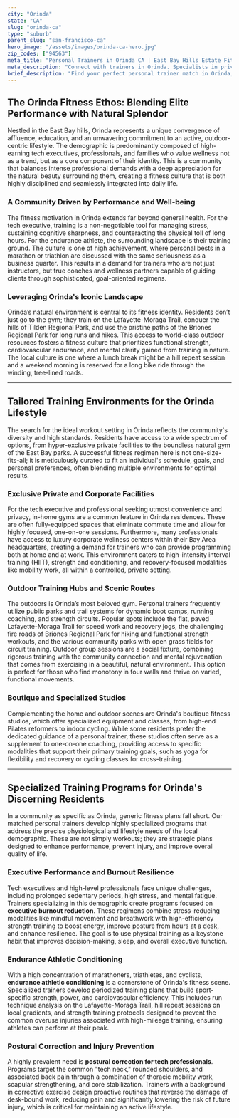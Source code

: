 ```yaml
---
city: "Orinda"
state: "CA"
slug: "orinda-ca"
type: "suburb"
parent_slug: "san-francisco-ca"
hero_image: "/assets/images/orinda-ca-hero.jpg"
zip_codes: ["94563"]
meta_title: "Personal Trainers in Orinda CA | East Bay Hills Estate Fitness"
meta_description: "Connect with trainers in Orinda. Specialists in private estate gyms, secluded trail running, and personalized training for affluent families."
brief_description: "Find your perfect personal trainer match in Orinda, CA. Our elite service connects Orinda's high-income professionals, tech executives, and dedicated endurance athletes with certified trainers who specialize in executive wellness, injury prevention, and performance optimization. Whether you prefer private sessions in your home gym, outdoor training at local parks like the Lafayette-Moraga Trail, or access to exclusive local facilities, we streamline the search. Stop wasting time and achieve your fitness goals with a trainer tailored to the demanding, active lifestyle of the Bay Area. Get your personalized match today."
---
```

## The Orinda Fitness Ethos: Blending Elite Performance with Natural Splendor

Nestled in the East Bay hills, Orinda represents a unique convergence of affluence, education, and an unwavering commitment to an active, outdoor-centric lifestyle. The demographic is predominantly composed of high-earning tech executives, professionals, and families who value wellness not as a trend, but as a core component of their identity. This is a community that balances intense professional demands with a deep appreciation for the natural beauty surrounding them, creating a fitness culture that is both highly disciplined and seamlessly integrated into daily life.

### A Community Driven by Performance and Well-being

The fitness motivation in Orinda extends far beyond general health. For the tech executive, training is a non-negotiable tool for managing stress, sustaining cognitive sharpness, and counteracting the physical toll of long hours. For the endurance athlete, the surrounding landscape is their training ground. The culture is one of high achievement, where personal bests in a marathon or triathlon are discussed with the same seriousness as a business quarter. This results in a demand for trainers who are not just instructors, but true coaches and wellness partners capable of guiding clients through sophisticated, goal-oriented regimens.

### Leveraging Orinda's Iconic Landscape

Orinda’s natural environment is central to its fitness identity. Residents don’t just go to the gym; they train on the Lafayette-Moraga Trail, conquer the hills of Tilden Regional Park, and use the pristine paths of the Briones Regional Park for long runs and hikes. This access to world-class outdoor resources fosters a fitness culture that prioritizes functional strength, cardiovascular endurance, and mental clarity gained from training in nature. The local culture is one where a lunch break might be a hill repeat session and a weekend morning is reserved for a long bike ride through the winding, tree-lined roads.

---

## Tailored Training Environments for the Orinda Lifestyle

The search for the ideal workout setting in Orinda reflects the community's diversity and high standards. Residents have access to a wide spectrum of options, from hyper-exclusive private facilities to the boundless natural gym of the East Bay parks. A successful fitness regimen here is not one-size-fits-all; it is meticulously curated to fit an individual's schedule, goals, and personal preferences, often blending multiple environments for optimal results.

### Exclusive Private and Corporate Facilities

For the tech executive and professional seeking utmost convenience and privacy, in-home gyms are a common feature in Orinda residences. These are often fully-equipped spaces that eliminate commute time and allow for highly focused, one-on-one sessions. Furthermore, many professionals have access to luxury corporate wellness centers within their Bay Area headquarters, creating a demand for trainers who can provide programming both at home and at work. This environment caters to high-intensity interval training (HIIT), strength and conditioning, and recovery-focused modalities like mobility work, all within a controlled, private setting.

### Outdoor Training Hubs and Scenic Routes

The outdoors is Orinda’s most beloved gym. Personal trainers frequently utilize public parks and trail systems for dynamic boot camps, running coaching, and strength circuits. Popular spots include the flat, paved Lafayette-Moraga Trail for speed work and recovery jogs, the challenging fire roads of Briones Regional Park for hiking and functional strength workouts, and the various community parks with open grass fields for circuit training. Outdoor group sessions are a social fixture, combining rigorous training with the community connection and mental rejuvenation that comes from exercising in a beautiful, natural environment. This option is perfect for those who find monotony in four walls and thrive on varied, functional movements.

### Boutique and Specialized Studios

Complementing the home and outdoor scenes are Orinda's boutique fitness studios, which offer specialized equipment and classes, from high-end Pilates reformers to indoor cycling. While some residents prefer the dedicated guidance of a personal trainer, these studios often serve as a supplement to one-on-one coaching, providing access to specific modalities that support their primary training goals, such as yoga for flexibility and recovery or cycling classes for cross-training.

---

## Specialized Training Programs for Orinda's Discerning Residents

In a community as specific as Orinda, generic fitness plans fall short. Our matched personal trainers develop highly specialized programs that address the precise physiological and lifestyle needs of the local demographic. These are not simply workouts; they are strategic plans designed to enhance performance, prevent injury, and improve overall quality of life.

### Executive Performance and Burnout Resilience

Tech executives and high-level professionals face unique challenges, including prolonged sedentary periods, high stress, and mental fatigue. Trainers specializing in this demographic create programs focused on **executive burnout reduction**. These regimens combine stress-reducing modalities like mindful movement and breathwork with high-efficiency strength training to boost energy, improve posture from hours at a desk, and enhance resilience. The goal is to use physical training as a keystone habit that improves decision-making, sleep, and overall executive function.

### Endurance Athletic Conditioning

With a high concentration of marathoners, triathletes, and cyclists, **endurance athletic conditioning** is a cornerstone of Orinda's fitness scene. Specialized trainers develop periodized training plans that build sport-specific strength, power, and cardiovascular efficiency. This includes run technique analysis on the Lafayette-Moraga Trail, hill repeat sessions on local gradients, and strength training protocols designed to prevent the common overuse injuries associated with high-mileage training, ensuring athletes can perform at their peak.

### Postural Correction and Injury Prevention

A highly prevalent need is **postural correction for tech professionals**. Programs target the common "tech neck," rounded shoulders, and associated back pain through a combination of thoracic mobility work, scapular strengthening, and core stabilization. Trainers with a background in corrective exercise design proactive routines that reverse the damage of desk-bound work, reducing pain and significantly lowering the risk of future injury, which is critical for maintaining an active lifestyle.